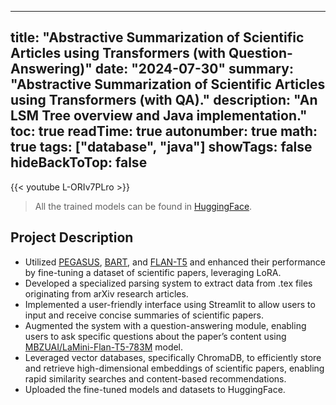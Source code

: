 
---
title: "Abstractive Summarization of Scientific Articles using Transformers (with Question-Answering)"
date: "2024-07-30"
summary: "Abstractive Summarization of Scientific Articles using Transformers (with QA)."
description: "An LSM Tree overview and Java implementation."
toc: true
readTime: true
autonumber: true
math: true
tags: ["database", "java"]
showTags: false
hideBackToTop: false
---

{{< youtube L-ORIv7PLro >}}

> All the trained models can be found in [HuggingFace](https://huggingface.co/parteeksj).
## Project Description
- Utilized [PEGASUS](https://huggingface.co/docs/transformers/en/model_doc/pegasus), [BART](https://huggingface.co/facebook/bart-large), and [FLAN-T5](https://huggingface.co/google/flan-t5-large) and enhanced their performance by fine-tuning a dataset of scientific papers, leveraging LoRA.
- Developed a specialized parsing system to extract data from .tex files originating from arXiv research articles.
- Implemented a user-friendly interface using Streamlit to allow users to input and receive concise summaries of scientific papers.
- Augmented the system with a question-answering module, enabling users to ask specific questions about the paper’s content using [MBZUAI/LaMini-Flan-T5-783M](https://huggingface.co/MBZUAI/LaMini-Flan-T5-783M) model.
- Leveraged vector databases, specifically ChromaDB, to efficiently store and retrieve high-dimensional embeddings of scientific papers, enabling rapid similarity searches and content-based recommendations.
- Uploaded the fine-tuned models and datasets to HuggingFace.
